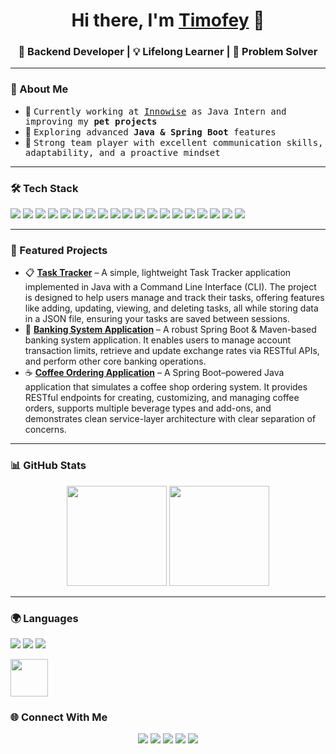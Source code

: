<!-- Banner / Greeting -->
<h1 align="center">Hi there, I'm <a href="https://github.com/YourUsername">Timofey</a> 👋</h1>
<h3 align="center">🚀 Backend Developer | 💡 Lifelong Learner | 🎯 Problem Solver</h3>

---

### 🌟 About Me
- 🔭 <samp>Currently working at [Innowise](https://innowise.com/) as Java Intern and improving my **pet projects**<samp/>
- 🌱 <samp>Exploring advanced **Java & Spring Boot** features<samp/>
- 🤝 <samp>Strong team player with excellent communication skills, adaptability, and a proactive mindset<samp/>

---

### 🛠 Tech Stack
<p>
  <img src="https://img.shields.io/badge/Code-Java-007396?style=for-the-badge&logo=java" />
  <img src="https://img.shields.io/badge/Framework-Spring_Boot-6DB33F?style=for-the-badge&logo=spring-boot&logoColor=white" />
  <img src="https://img.shields.io/badge/Framework-Spring_Security-6DB33F?style=for-the-badge&logo=spring-security&logoColor=white" />
  <img src="https://img.shields.io/badge/Framework-Spring_Data-6DB33F?style=for-the-badge&logo=spring&logoColor=white" />
  <img src="https://img.shields.io/badge/Code-C++-00599C?style=for-the-badge&logo=c%2B%2B" />
  <img src="https://img.shields.io/badge/Code-JavaScript-F7DF1E?style=for-the-badge&logo=javascript&logoColor=black" />
  <img src="https://img.shields.io/badge/Code-HTML5-E34F26?style=for-the-badge&logo=html5&logoColor=white" />
  <img src="https://img.shields.io/badge/Code-CSS3-1572B6?style=for-the-badge&logo=css3&logoColor=white" />
  <img src="https://img.shields.io/badge/Database-MySQL-4479A1?style=for-the-badge&logo=mysql&logoColor=white" />
  <img src="https://img.shields.io/badge/Database-PostgreSQL-336791?style=for-the-badge&logo=postgresql&logoColor=white" />
  <img src="https://img.shields.io/badge/Database-Redis-DC382D?style=for-the-badge&logo=redis&logoColor=white" />
  <img src="https://img.shields.io/badge/Tools-Git-F05032?style=for-the-badge&logo=git&logoColor=white" />
  <img src="https://img.shields.io/badge/Tools-Docker-2496ED?style=for-the-badge&logo=docker&logoColor=white" />
  <img src="https://img.shields.io/badge/Tools-Kubernetes-326CE5?style=for-the-badge&logo=kubernetes&logoColor=white" />
  <img src="https://img.shields.io/badge/Tools-Kafka-231F20?style=for-the-badge&logo=apache-kafka&logoColor=white" />
  <img src="https://img.shields.io/badge/CI/CD-GitHub_Actions-2088FF?style=for-the-badge&logo=github-actions&logoColor=white" />
  <img src="https://img.shields.io/badge/Test-JUnit5-25A162?style=for-the-badge&logo=junit5&logoColor=white" />
  <img src="https://img.shields.io/badge/Test-Testcontainers-2496ED?style=for-the-badge&logo=docker&logoColor=white" />
  <img src="https://img.shields.io/badge/Test-Mockito-239120?style=for-the-badge&logo=java&logoColor=white" />
</p>

---

### 📌 Featured Projects
- 📋 [**Task Tracker**](https://github.com/t1sheryo/TaskTracker) – A simple, lightweight Task Tracker application implemented in Java with a Command Line Interface (CLI). The project is designed to help users manage and track their tasks, offering features like adding, updating, viewing, and deleting tasks, all while storing data in a JSON file, ensuring your tasks are saved between sessions.
- 🏦 [**Banking System Application**](https://github.com/t1sheryo/BankingSystemApplication) – A robust Spring Boot & Maven-based banking system application. It enables users to manage account transaction limits, retrieve and update exchange rates via RESTful APIs, and perform other core banking operations.
- ☕ [**Coffee Ordering Application**](https://github.com/t1sheryo/CoffeeOrderingApplication) – A Spring Boot–powered Java application that simulates a coffee shop ordering system. It provides RESTful endpoints for creating, customizing, and managing coffee orders, supports multiple beverage types and add-ons, and demonstrates clean service-layer architecture with clear separation of concerns.

---

### 📊 GitHub Stats
<p align="center">
  <img src="https://github-readme-stats.vercel.app/api?username=t1sheryo&show_icons=true&theme=radical" height="160"/>
  <img src="https://github-readme-streak-stats.herokuapp.com/?user=t1sheryo&theme=radical" height="160"/>
</p>

---

### 🌍 Languages
<p>
  <img src="https://img.shields.io/badge/Russian-Native-blue?style=for-the-badge&logo=google-translate&logoColor=white" />
  <img src="https://img.shields.io/badge/Belarussian-Native-red?style=for-the-badge&logo=google-translate&logoColor=white" />
  <img src="https://img.shields.io/badge/English-C1-yellow?style=for-the-badge&logo=google-translate&logoColor=white" />
</p>

<p>
  <a href="https://cert.efset.org/en/iP4K97">
    <img src="https://img.shields.io/badge/📜%20Сертификат%20EFSET%20(C1%20Advanced)-8A2BE2?style=for-the-badge&logo=academia&logoColor=white&labelColor=4B0082" height="60" />
  </a>
</p>

### 🌐 Connect With Me
<p align="center">
  <a href="https://www.linkedin.com/in/timofey-cheberuk-040ba4314/"><img src="https://img.shields.io/badge/LinkedIn-0077B5?style=for-the-badge&logo=linkedin" /></a>
  <a href="https://t.me/t1sheryo"><img src="https://img.shields.io/badge/Telegram-2CA5E0?style=for-the-badge&logo=telegram" /></a>
  <a href="mailto:timofey13052005@gmail.com"><img src="https://img.shields.io/badge/Email-D14836?style=for-the-badge&logo=gmail" /></a>
  <a href="https://twitter.com/t1sher_"><img src="https://img.shields.io/badge/X_(Twitter)-000000?style=for-the-badge&logo=x&logoColor=white" /></a>
  <a href="https://www.instagram.com/t1sheryo/"><img src="https://img.shields.io/badge/Instagram-E4405F?style=for-the-badge&logo=instagram&logoColor=white" /></a>
</p>

